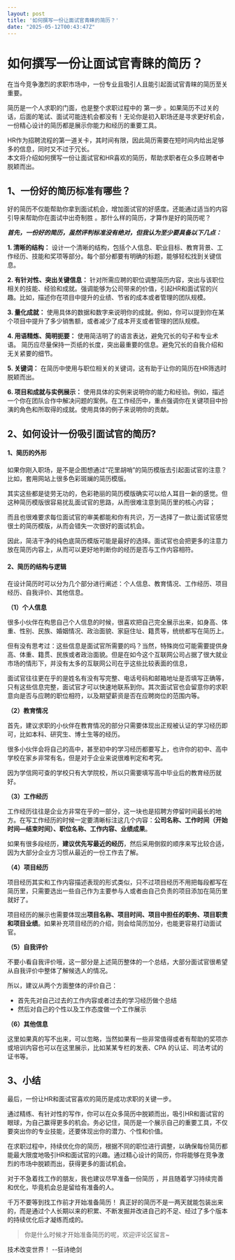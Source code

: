 ```yaml
---
layout: post
title: '如何撰写一份让面试官青睐的简历？'
date: "2025-05-12T00:43:47Z"
---
```

如何撰写一份让面试官青睐的简历？
================

在当今竞争激烈的求职市场中，一份专业且吸引人且能引起面试官青睐的简历至关重要。

简历是一个人求职的门面，也是整个求职过程中的 第一步 。如果简历不过关的话，后面的笔试、面试可能连机会都没有！无论你是初入职场还是寻求更好机会，一份精心设计的简历都是展示你能力和经历的重要工具。

HR作为招聘流程的第一道关卡，其时间有限，因此简历需要在短时间内给出足够多的信息，同时又不过于冗长。  
本文将介绍如何撰写一份让面试官和HR喜欢的简历，帮助求职者在众多应聘者中脱颖而出。

1、一份好的简历标准有哪些？
--------------

好的简历不仅能帮助你拿到面试机会，增加面试官的好感度。还能通过适当的内容引导来帮助你在面试中出奇制胜 。那什么样的简历，才算作是好的简历呢？

_**首先，一份好的简历，虽然评判标准没有绝对，但我认为至少要具备以下几点：**_

**1\. 清晰的结构：** 设计一个清晰的结构，包括个人信息、职业目标、教育背景、工作经历、技能和奖项等部分。每个部分都要有明确的标题，能够轻松找到关键信息。

**2\. 有针对性、突出关键信息：** 针对所需应聘的职位调整简历内容，突出与该职位相关的技能、经验和成就。强调能够为公司带来的价值，引起HR和面试官的兴趣。比如，描述你在项目中提升的业绩、节省的成本或者管理的团队规模。

**3\. 量化成就：** 使用具体的数据和数字来说明你的成就。例如，你可以提到你在某个项目中提升了多少销售额，或者减少了成本开支或者管理的团队规模。

**4\. 用语精炼、简明扼要：** 使用简洁明了的语言表达，避免冗长的句子和专业术语。 简历应尽量保持一页纸的长度，突出最重要的信息。避免冗长的自我介绍和无关紧要的细节。

**5\. 关键词：** 在简历中使用与职位相关的关键词，这有助于让你的简历在HR筛选时脱颖而出。

**6\. 项目和成就与实例展示：** 使用具体的实例来说明你的能力和经验。例如，描述一个你在团队合作中解决问题的案例。在工作经历中，重点强调你在关键项目中扮演的角色和所取得的成就。使用具体的例子来说明你的贡献。

2、如何设计一份吸引面试官的简历?
-----------------

#### 1、简历的外形

如果你刚入职场，是不是企图想通过“花里胡哨”的简历模版去引起面试官的注意？比如，套用网站上很多色彩斑斓的简历模版。

其实这些都是徒劳无功的，色彩艳丽的简历模版确实可以给人耳目一新的感觉。但这种简历模版很容易扰乱面试官的思路，从而很难注意到简历里的核心内容；

而且也很难要求每位面试官的审美都能和你有共识，万一选择了一款让面试官感觉很土的简历模版，从而会错失一次很好的面试机会。

因此，简洁干净的纯色底简历模版可能是最好的选择。面试官也会把更多的注意力放在简历内容上，从而可以更好地判断你的经历是否与工作内容相符。

#### 2、简历的结构与逻辑

在设计简历时可以分为几个部分进行阐述：个人信息、教育情况、工作经历、项目经历、自我评价、其他信息。

**（1）个人信息**

很多小伙伴在构思自己个人信息的时候，很喜欢把自己完全展示出来，如身高、体重、性别、民族、婚姻情况、政治面貌、家庭住址、籍贯等，统统都写在简历上。

但有没有思考过：这些信息是面试官所需要的吗？当然，特殊岗位可能需要提供身高、体重、籍贯、民族或者政治面貌。但是在如今这个互联网公司占据了很大就业市场的情形下，并没有太多的互联网公司在乎这些比较表面的信息，

面试官往往更在乎的是姓名有没有写完整、电话号码和邮箱地址是否填写正确等，只有这些信息完整，面试官才可以快速地联系到你。其次面试官也会留意你的求职意向是否与应聘的职位相符，以及期望薪资是否在应聘岗位的范围内等。

**（2）教育情况**

首先，建议求职的小伙伴在教育情况的部分只需要体现出正规被认证的学习经历即可，比如本科、研究生、博士生等的经历。

很多小伙伴会将自己的高中，甚至初中的学习经历都要写上，也许你的初中、高中学校在家乡非常有名，但是对于企业来说很难判定和考究。

因为学信网可查的学校只有大学院校，所以只需要填写高中毕业后的教育经历就好。

**（3）工作经历**

工作经历往往是企业方非常在乎的一部分，这一块也是招聘方停留时间最长的地方。在写工作经历的时候一定要清晰标注这几个内容：**公司名称、工作时间（开始时间—结束时间）、职位名称、工作内容、业绩成果**。

如果有很多段经历，**建议优先写最近的经历**，然后采用倒叙的顺序来写比较合适，因为大部分企业方习惯从最近的一份工作去了解。

**（4）项目经历**

项目经历其实和工作内容描述表现的形式类似，只不过项目经历不用把每段都写在简历里，只需要选出一些自己作为主要参与人或者由自己负责的项目添加在简历里就好了。

项目经历的展示也需要体现出**项目名称、项目时间、项目中担任的职务、项目职责和项目业绩**。如果补充项目经历的介绍，则会给简历加分，也能更容易打动面试官。

**（5）自我评价**

不要小看自我评价哦，这一部分是上述简历整体的一个总结，大部分面试官很希望从自我评价中整体了解候选人的情况。

所以，建议从两个方面整体的评价自己：

*   首先先对自己过去的工作内容或者过去的学习经历做个总结
*   然后对自己的个性以及工作态度做一个工作展示

**（6）其他信息**

这里如果真的写不出来，可以忽略，当然如果有一些非常值得或者有帮助的奖项亦或培训内容也可以在这里展示，比如某某专栏的发表、CPA 的认证、司法考试的证书等。

3、小结
----

最后，一份让HR和面试官喜欢的简历是成功求职的关键一步。

通过精练、有针对性的写作，你可以在众多简历中脱颖而出，吸引HR和面试官的眼球，为自己赢得更多的机会。务必记住，简历是一个展示自己的重要工具，不仅要突出你的专业技能，还要体现出你的潜力、个性和价值。

在求职过程中，持续优化你的简历，根据不同的职位进行调整，以确保每份简历都能最大限度地吸引HR和面试官的兴趣。通过精心设计的简历，你将能够在竞争激烈的市场中脱颖而出，获得更多的面试机会。

对于不急着找工作的朋友，我也建议尽早准备一份简历 ，并且随着学习持续完善和优化，毕竟机会总是留给有准备的人。

千万不要等到找工作前才开始准备简历！ 真正好的简历不是一两天就能包装出来的，而是通过个人长期以来的积累、不断发掘并改进自己的不足、经过了多个版本的持续优化后才凝练而成的。

> 你是什么时候才开始准备简历的呢，欢迎评论区留言~

技术改变世界！ --狂诗绝剑